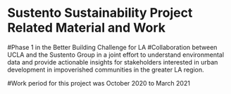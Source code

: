 # Sustento Sustainability Project Related Material and Work

#Phase 1 in the Better Building Challenge for LA
  #Collaboration between UCLA and the Sustento Group in a joint effort to understand environmental data and provide actionable insights for stakeholders interested in urban      development in impoverished communities in the greater LA region. 

#Work period for this project was October 2020 to March 2021



